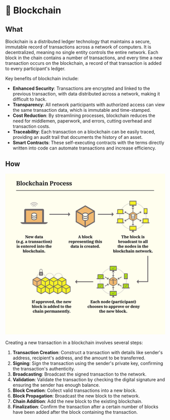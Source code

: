 # 🧊 Blockchain

## What

Blockchain is a distributed ledger technology that maintains a secure, immutable record of transactions across a network of computers. It is decentralized, meaning no single entity controls the entire network. Each block in the chain contains a number of transactions, and every time a new transaction occurs on the blockchain, a record of that transaction is added to every participant's ledger.

Key benefits of blockchain include:

* **Enhanced Security**: Transactions are encrypted and linked to the previous transaction, with data distributed across a network, making it difficult to hack.
* **Transparency**: All network participants with authorized access can view the same transaction data, which is immutable and time-stamped.
* **Cost Reduction**: By streamlining processes, blockchain reduces the need for middlemen, paperwork, and errors, cutting overhead and transaction costs.
* **Traceability**: Each transaction on a blockchain can be easily traced, providing an audit trail that documents the history of an asset.
* **Smart Contracts**: These self-executing contracts with the terms directly written into code can automate transactions and increase efficiency.

## How

![](../../aaa-assets/blockchain-1.png)

Creating a new transaction in a blockchain involves several steps:

1. **Transaction Creation**: Construct a transaction with details like sender's address, recipient's address, and the amount to be transferred.
2. **Signing**: Sign the transaction using the sender's private key, confirming the transaction's authenticity.
3. **Broadcasting**: Broadcast the signed transaction to the network.
4. **Validation**: Validate the transaction by checking the digital signature and ensuring the sender has enough balance.
5. **Block Creation**: Collect valid transactions into a new block.
6. **Block Propagation**: Broadcast the new block to the network.
7. **Chain Addition**: Add the new block to the existing blockchain.
8. **Finalization**: Confirm the transaction after a certain number of blocks have been added after the block containing the transaction.
